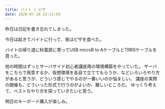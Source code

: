 ```yaml
---
title: バイト / ピザ
date: 2020-07-18 23:11:59
---
```


昨日は日記を書き忘れてしまった。

今日は起きてバイトに行って、夜はピザを食べた。

バイトの帰り道に秋葉原に寄ってUSB microB to AケーブルとTRRSケーブルを買った。

他の時間はずっとサーバサイド初心者講座用の環境構築をやっていた。
サーバをこちらで用意するか、仮想環境を各自で立ててもらうか、などいろいろやり方があると思うが、どういう感じでやるのが一番いいのか悩ましい。
講座の実際の開催も、どういった形式で行うのがよいか、難しいところだ。
ゆっくり考えて、ベストなやり方を探っていきたいと思う。

明日のキーボード購入が楽しみ。
